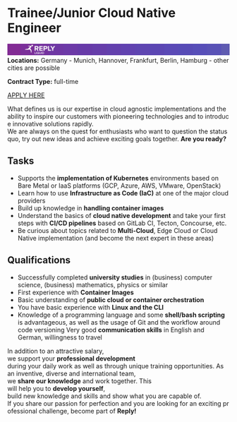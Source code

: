 # **Trainee/Junior Cloud Native Engineer**
![Liquid Reply](../media/LiquidReply.png)
**Locations:** Germany - Munich, Hannover, Frankfurt, Berlin, Hamburg - other cities are possible

**Contract Type:** full-time

[APPLY HERE](https://liquidreply.bamboohr.com/jobs/view.php?id=24&source=aWQ9MTQ%3D)

What defines us is our expertise in cloud agnostic implementations and the ability to inspire our customers with pioneering technologies and to introduce innovative solutions rapidly. We are always on the quest for enthusiasts who want to question the status quo, try out new ideas and achieve exciting goals together. **Are you ready?**


## **Tasks**
* Supports the **implementation of Kubernetes** environments based on Bare Metal or IaaS platforms (GCP, Azure, AWS, VMware, OpenStack)  
* Learn how to use **Infrastructure as Code (IaC)** at one of the major cloud providers  
* Build up knowledge in **handling container images**  
* Understand the basics of **cloud native development** and take your first steps with **CI/CD pipelines** based on GitLab CI, Tecton, Concourse, etc.  
* Be curious about topics related to **Multi-Cloud**, Edge Cloud or Cloud Native implementation (and become the next expert in these areas)

## **Qualifications**
* Successfully completed **university studies** in (business) computer science, (business) mathematics, physics or similar  
* First experience with **Container Images**
* Basic understanding of **public cloud or container orchestration**  
* You have basic experience with **Linux and the CLI** 
* Knowledge of a programming language and some **shell/bash scripting** is advantageous, as well as the usage of Git and the workflow around code versioning 
Very good **communication skills** in English and German, willingness to travel

In addition to an attractive salary, we support your **professional development** during your daily work as well as through unique training opportunities. As an inventive, diverse and international team, we **share our knowledge** and work together. This will help you to **develop yourself**, build new knowledge and skills and show what you are capable of. If you share our passion for perfection and you are looking for an exciting professional challenge, become part of **Reply!**
